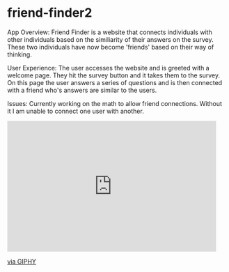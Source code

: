 # friend-finder2

App Overview: Friend Finder is a website that connects individuals with other individuals based on the similiarity of their answers on the survey. These two individuals have now become 'friends' based on their way of thinking.

User Experience: The user accesses the website and is greeted with a welcome page. They hit the survey button and it takes them to the survey. On this page the user answers a series of questions and is then connected with a friend who's answers are similar to the users.

Issues: Currently working on the math to allow friend connections. Without it I am unable to connect one user with another. 

<iframe src="https://giphy.com/embed/WtU5kNavid7NCJ6tx7" width="480" height="300" frameBorder="0" class="giphy-embed" allowFullScreen></iframe><p><a href="https://giphy.com/gifs/WtU5kNavid7NCJ6tx7">via GIPHY</a></p>